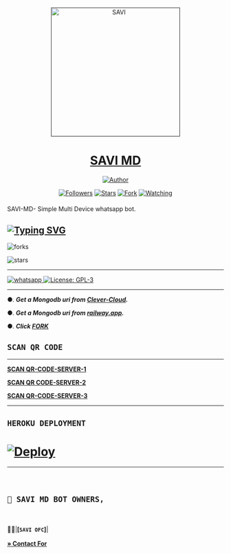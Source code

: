 
<p align="center">  
  <a href="">
    <img alt="SAVI" height="300" src="https://i.imgur.com/rtjpVN6.jpeg">
    <h1 align="center">SAVI MD </h1>
  </a>
</p>
<p align="center">
<a href="https://github.com/babegril"><img title="Author" src="https://img.shields.io/badge/SAVI-BOT-black?style=for-the-badge&logo=telegram"></a>
<p/>
<p align="center">
<a href="https://github.com/babegril?tab=followers"><img title="Followers" src="https://img.shields.io/github/followers/babegril?label=Followers&style=social"></a>
<a href="https://github.com/babegril/SAVI_MD/stargazers/"><img title="Stars" src="https://img.shields.io/github/stars/babegril/SAVI_MD?&style=social"></a>
<a href="https://github.com/babegril/SAVI_MD/network/members"><img title="Fork" src="https://img.shields.io/github/forks/babegril/SAVI_MD?style=social"></a>
<a href="https://github.com/babegril/SAVI_MD/watchers"><img title="Watching" src="https://img.shields.io/github/watchers/babegril/SAVI_MD?label=Watching&style=social"></a>
</p>

####  
SAVI-MD- Simple Multi Device whatsapp bot.


    
## [![Typing SVG](https://readme-typing-svg.herokuapp.com?font=Rockstar-ExtraBold&color=F33A6A&lines=𝐖𝐞𝐥𝐜𝐨𝐦𝐞+𝐓𝐨:+𝓢𝓐𝓥𝓘+𝑴𝑫+𝑩𝑶𝑻;ᴏᴡɴᴇʀ+ʙʏ+ꜱᴀᴠɪ;ℂ𝕣𝕖𝕒𝕥𝕖𝕕+𝕓𝕪:+ꜱᴀᴠɪ+ᴀɴᴅ+ʙᴀɴᴜ;ᴘᴏᴡᴇʀᴅ+ʙʏ:+ꜱᴀᴠɪ+ᴡᴀʀʀɪᴏʀs+x+ᴛᴇᴀᴍ)](https://git.io/typing-svg)


![forks](https://img.shields.io/github/forks/babegril/SAVI-MD?label=Forks&style=social)

![stars](https://img.shields.io/github/stars/babegril/SAVI-MD?style=social)

----------
<a aria-label="Join our chats" href="coming soon" target="_blank">
    <img alt="whatsapp" src="https://img.shields.io/badge/Join Supporter Group-25D366?style=for-the-badge&logo=whatsapp&logoColor=white" />
  </a>
  
  <a aria-label="Secktor is free to use" href="https://github.com/SamPandey001/Secktor-Md/blob/main/LICENCE" target="_blank">
    <img alt="License: GPL-3" src="https://badges.frapsoft.com/os/gpl/gpl.png?v=103)](https://opensource.org/licenses/GPL-3.0/" target="_blank" />
  </a>

</p>


----------
●. ***Get a Mongodb uri from [Clever-Cloud](https://api.clever-cloud.com/v2/session/login).***

●. ***Get a Mongodb uri from [railway.app](https://railway.app).***

●.  ***Click [FORK](https://github.com/babegril/SAVI-MD/fork)***

## ```SCAN QR CODE```
---
**[SCAN QR-CODE-SERVER-1](https://replit.com/@DarkYasiyaofc/FORZEN-MD-V1)**



**[SCAN QR CODE-SERVER-2](https://replit.com/@DarkYasiyaofc/FORZEN-MD-V1)**

  

**[SCAN QR-CODE-SERVER-3](https://forzen-md-qr-bb8466fecf86.herokuapp.com/)**


---
## ```HEROKU DEPLOYMENT```
# [![Deploy](https://www.herokucdn.com/deploy/button.svg)](https://heroku.com/deploy?template=https://github.com/babegril/SAVI-MD)

----------
ㅤ
## **`💃 SAVI MD BOT OWNERS,`**
ㅤ


🤹‍♂️|**[`SAVI OFC`]**|

 <p align="center">  
 <a href="[https://telegra.ph/file/72389d35aad079ce585de.png]
    <img alt="SAVI MD OWNER" height="80" src="[https://telegra.ph/file/72389d35aad079ce585de.png]">

**[» Contact For](https://wa.me/+94770377817)**
ㅤ
 ㅤ

